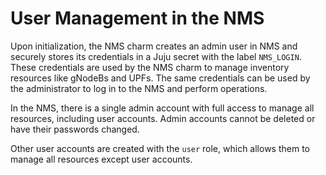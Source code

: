 # User Management in the NMS

Upon initialization, the NMS charm creates an admin user in NMS and securely stores its credentials in a Juju secret with the label `NMS_LOGIN`. These credentials are used by the NMS charm to manage inventory resources like gNodeBs and UPFs. The same credentials can be used by the administrator to log in to the NMS and perform operations.

In the NMS, there is a single admin account with full access to manage all resources, including user accounts. Admin accounts cannot be deleted or have their passwords changed.

Other user accounts are created with the `user` role, which allows them to manage all resources except user accounts.